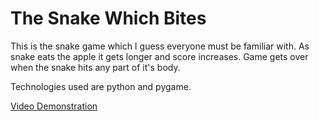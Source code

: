 # The Snake Which Bites

This is the snake game which I guess everyone must be familiar with. As snake eats the apple it gets longer and score increases. Game gets over when the snake hits any part of it's body.

Technologies used are python and pygame.

[Video Demonstration](https://drive.google.com/file/d/1u1gQJah-hujTx5y5-4BXm7vppZbhXJqP/view?usp=sharing)
